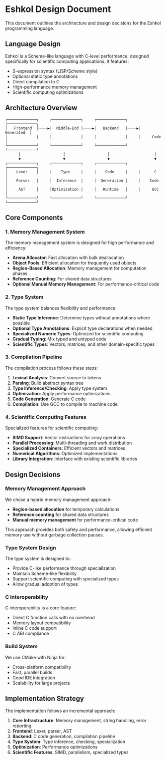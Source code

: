 # Eshkol Design Document

This document outlines the architecture and design decisions for the Eshkol programming language.

## Language Design

Eshkol is a Scheme-like language with C-level performance, designed specifically for scientific computing applications. It features:

- S-expression syntax (LISP/Scheme style)
- Optional static type annotations
- Direct compilation to C
- High-performance memory management
- Scientific computing optimizations

## Architecture Overview

```
┌─────────────┐     ┌─────────────┐     ┌─────────────┐     ┌─────────────┐
│   Frontend  │────▶│  Middle-End │────▶│   Backend   │────▶│  Generated  │
│             │     │             │     │             │     │     Code     │
└─────────────┘     └─────────────┘     └─────────────┘     └─────────────┘
      │                   │                   │                    │
      ▼                   ▼                   ▼                    ▼
┌─────────────┐     ┌─────────────┐     ┌─────────────┐     ┌─────────────┐
│    Lexer    │     │    Type     │     │    Code     │     │      C      │
│    Parser   │     │  Inference  │     │  Generation │     │    Code     │
│     AST     │     │Optimization │     │   Runtime   │     │     GCC     │
└─────────────┘     └─────────────┘     └─────────────┘     └─────────────┘
```

## Core Components

### 1. Memory Management System

The memory management system is designed for high performance and efficiency:

- **Arena Allocator**: Fast allocation with bulk deallocation
- **Object Pools**: Efficient allocation for frequently used objects
- **Region-Based Allocation**: Memory management for computation phases
- **Reference Counting**: For shared data structures
- **Optional Manual Memory Management**: For performance-critical code

### 2. Type System

The type system balances flexibility and performance:

- **Static Type Inference**: Determine types without annotations where possible
- **Optional Type Annotations**: Explicit type declarations when needed
- **Specialized Numeric Types**: Optimized for scientific computing
- **Gradual Typing**: Mix typed and untyped code
- **Scientific Types**: Vectors, matrices, and other domain-specific types

### 3. Compilation Pipeline

The compilation process follows these steps:

1. **Lexical Analysis**: Convert source to tokens
2. **Parsing**: Build abstract syntax tree
3. **Type Inference/Checking**: Apply type system
4. **Optimization**: Apply performance optimizations
5. **Code Generation**: Generate C code
6. **Compilation**: Use GCC to compile to machine code

### 4. Scientific Computing Features

Specialized features for scientific computing:

- **SIMD Support**: Vector instructions for array operations
- **Parallel Processing**: Multi-threading and work distribution
- **Specialized Containers**: Efficient vectors and matrices
- **Numerical Algorithms**: Optimized implementations
- **Library Integration**: Interface with existing scientific libraries

## Design Decisions

### Memory Management Approach

We chose a hybrid memory management approach:

- **Region-based allocation** for temporary calculations
- **Reference counting** for shared data structures
- **Manual memory management** for performance-critical code

This approach provides both safety and performance, allowing efficient memory use without garbage collection pauses.

### Type System Design

The type system is designed to:

- Provide C-like performance through specialization
- Maintain Scheme-like flexibility
- Support scientific computing with specialized types
- Allow gradual adoption of types

### C Interoperability

C interoperability is a core feature:

- Direct C function calls with no overhead
- Memory layout compatibility
- Inline C code support
- C ABI compliance

### Build System

We use CMake with Ninja for:

- Cross-platform compatibility
- Fast, parallel builds
- Good IDE integration
- Scalability for large projects

## Implementation Strategy

The implementation follows an incremental approach:

1. **Core Infrastructure**: Memory management, string handling, error reporting
2. **Frontend**: Lexer, parser, AST
3. **Backend**: C code generation, compilation pipeline
4. **Type System**: Type inference, checking, specialization
5. **Optimization**: Performance optimizations
6. **Scientific Features**: SIMD, parallelism, specialized types
